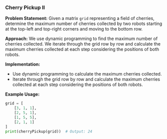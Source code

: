 
### Cherry Pickup II

**Problem Statement:**
Given a matrix `grid` representing a field of cherries, determine the maximum number of cherries collected by two robots starting at the top-left and top-right corners and moving to the bottom row.

**Approach:**
We use dynamic programming to find the maximum number of cherries collected. We iterate through the grid row by row and calculate the maximum cherries collected at each step considering the positions of both robots.

**Implementation:**
- Use dynamic programming to calculate the maximum cherries collected.
- Iterate through the grid row by row and calculate the maximum cherries collected at each step considering the positions of both robots.

**Example Usage:**
```python
grid = [
    [3, 1, 1],
    [2, 5, 1],
    [1, 5, 5],
    [2, 1, 1]
]
print(cherryPickup(grid))  # Output: 24
```
